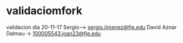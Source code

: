 # validaciomfork
validacion dia 20-11-17
Sergio--> sergio.jimenez@fje.edu
David Aznar Dalmau -> 100005543.joan23@fje.edu
